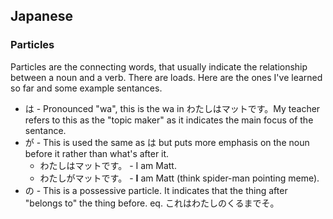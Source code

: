 ## Japanese

### Particles

Particles are the connecting words, that usually indicate the relationship
between a noun and a verb. There are loads. Here are the ones I've learned so
far and some example sentances.

* は - Pronounced "wa", this is the wa in わたしはマットです。My teacher refers to this
as the "topic maker" as it indicates the main focus of the sentance.
* が - This is used the same as は but puts more emphasis on the noun before it rather than what's after it.
  * わたしはマットです。 - I am Matt.
  * わたしがマットです。 - **I** am Matt (think spider-man pointing meme).
* の - This is a possessive particle. It indicates that the thing after "belongs
  to" the thing before. eq. これはわたしのくるまでそ。

